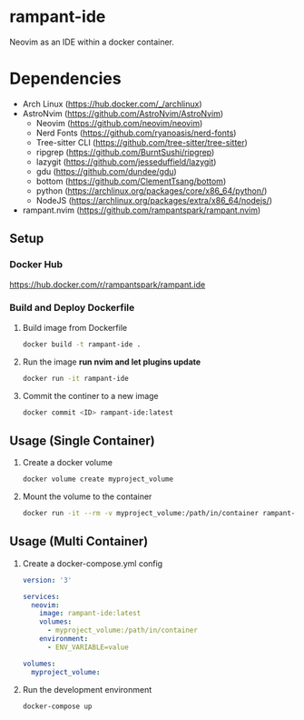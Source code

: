 # rampant-ide

Neovim as an IDE within a docker container.

# Dependencies

- Arch Linux (https://hub.docker.com/_/archlinux)
- AstroNvim (https://github.com/AstroNvim/AstroNvim)
    - Neovim (https://github.com/neovim/neovim)
    - Nerd Fonts (https://github.com/ryanoasis/nerd-fonts)
    - Tree-sitter CLI (https://github.com/tree-sitter/tree-sitter)
    - ripgrep (https://github.com/BurntSushi/ripgrep)
    - lazygit (https://github.com/jesseduffield/lazygit)
    - gdu (https://github.com/dundee/gdu)
    - bottom (https://github.com/ClementTsang/bottom)
    - python (https://archlinux.org/packages/core/x86_64/python/)
    - NodeJS (https://archlinux.org/packages/extra/x86_64/nodejs/)
- rampant.nvim (https://github.com/rampantspark/rampant.nvim)

## Setup

### Docker Hub

https://hub.docker.com/r/rampantspark/rampant.ide

### Build and Deploy Dockerfile

1. Build image from Dockerfile
    ```bash
    docker build -t rampant-ide .
    ```
2. Run the image **run nvim and let plugins update**
    ```bash    
    docker run -it rampant-ide
    ```
3. Commit the continer to a new image
    ```bash
    docker commit <ID> rampant-ide:latest
    ```

## Usage (Single Container)

1. Create a docker volume
    ```bash
    docker volume create myproject_volume
    ```
2. Mount the volume to the container
    ```bash
    docker run -it --rm -v myproject_volume:/path/in/container rampant-ide
    ```

## Usage (Multi Container)

1. Create a docker-compose.yml config
    ```yaml
    version: '3'

    services:
      neovim:
        image: rampant-ide:latest
        volumes:
          - myproject_volume:/path/in/container
        environment:
          - ENV_VARIABLE=value

    volumes:
      myproject_volume:
    ```

2. Run the development environment
    ```bash
    docker-compose up
    ```


